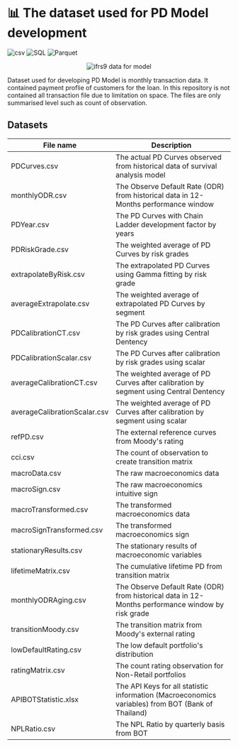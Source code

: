 # 📊 The dataset used for PD Model development 

![csv](https://img.shields.io/badge/Tools-csv-brightgreen)
![SQL](https://img.shields.io/badge/Tools-SQL-brightgreen)
![Parquet](https://img.shields.io/badge/Tools-parquet-brightgreen)

<p align="center">
  <img src="https://www.pngkey.com/png/detail/27-273710_financial-technology-financial-technology-transparent.png" alt="ifrs9 data for model"/>
</p>

Dataset used for developing PD Model is monthly transaction data. It contained payment proflie of customers for the loan. In this repository is not contained all transaction file due to limitation on space. The files are only summarised level such as count of observation.

## Datasets
| File name | Description |
| --- | --- |
| PDCurves.csv | The actual PD Curves observed from historical data of survival analysis model |
| monthlyODR.csv | The Observe Default Rate (ODR) from historical data in 12-Months performance window |
| PDYear.csv | The PD Curves with Chain Ladder development factor by years |
| PDRiskGrade.csv | The weighted average of PD Curves by risk grades |
| extrapolateByRisk.csv | The extrapolated PD Curves using Gamma fitting by risk grade |
| averageExtrapolate.csv | The weighted average of extrapolated PD Curves by segment |
| PDCalibrationCT.csv | The PD Curves after calibration by risk grades using Central Dentency |
| PDCalibrationScalar.csv | The PD Curves after calibration by risk grades using scalar |
| averageCalibrationCT.csv | The weighted average of PD Curves after calibration by segment using Central Dentency |
| averageCalibrationScalar.csv | The weighted average of PD Curves after calibration by segment using scalar |
| refPD.csv | The external reference curves from Moody's rating |
| cci.csv | The count of observation to create transition matrix |
| macroData.csv | The raw macroeconomics data |
| macroSign.csv | The raw macroeconomics intuitive sign |
| macroTransformed.csv | The transformed macroeconomics data |
| macroSignTransformed.csv | The transformed macroeconomics sign |
| stationaryResults.csv | The stationary results of macroeconomic variables |
| lifetimeMatrix.csv | The cumulative lifetime PD from transition matrix |
| monthlyODRAging.csv | The Observe Default Rate (ODR) from historical data in 12-Months performance window by risk grade |
| transitionMoody.csv | The transition matrix from Moody's external rating |
| lowDefaultRating.csv | The low default portfolio's distribution |
| ratingMatrix.csv | The count rating observation for Non-Retail portfolios |
| APIBOTStatistic.xlsx | The API Keys for all statistic information (Macroeconomics variables) from BOT (Bank of Thailand) |
| NPLRatio.csv | The NPL Ratio by quarterly basis from BOT |
